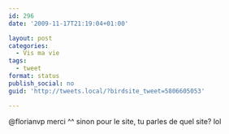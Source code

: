```yaml
---
id: 296
date: '2009-11-17T21:19:04+01:00'

layout: post
categories:
  - Vis ma vie
tags:
  - tweet
format: status
publish_social: no
guid: 'http://tweets.local/?birdsite_tweet=5806605053'

---
```


@florianvp merci ^^ sinon pour le site, tu parles de quel site? lol